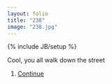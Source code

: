 ```yaml
---
layout: folio
title: "238"
image: "238.jpg"
---
```

{% include JB/setup %}

<div class="copy">
	<p>Cool, you all walk down the street</p>
</div>

<div class="choice">
	<ol>
		<li><a href="241.html">
			Continue
		</a></li>
	</ol>
</div>